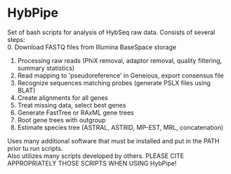 # HybPipe
Set of bash scripts for analysis of HybSeq raw data. Consists of several steps:  
0. Download FASTQ files from Illumina BaseSpace storage  
1. Processing raw reads (PhiX removal, adaptor removal, quality filtering, summary statistics)  
2. Read mapping to 'pseudoreference' in Geneious, export consensus file  
3. Recognize sequences matching probes (generate PSLX files using BLAT)  
4. Create alignments for all genes  
5. Treat missing data, select best genes  
6. Generate FastTree or RAxML gene trees  
7. Root gene trees with outgroup  
8. Estimate species tree (ASTRAL, ASTRID, MP-EST, MRL, concatenation)  
  
Uses many additional software that must be installed and put in the PATH prior tu run scripts.  
Also utilizes many scripts developed by others. PLEASE CITE APPROPRIATELY THOSE SCRIPTS WHEN USING HybPipe!  

